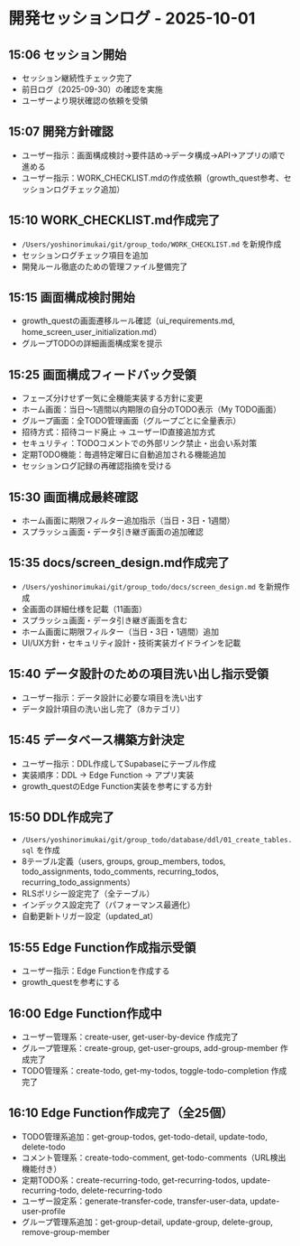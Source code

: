 # 開発セッションログ - 2025-10-01

## 15:06 セッション開始
- セッション継続性チェック完了
- 前日ログ（2025-09-30）の確認を実施
- ユーザーより現状確認の依頼を受領

## 15:07 開発方針確認
- ユーザー指示：画面構成検討→要件詰め→データ構成→API→アプリの順で進める
- ユーザー指示：WORK_CHECKLIST.mdの作成依頼（growth_quest参考、セッションログチェック追加）

## 15:10 WORK_CHECKLIST.md作成完了
- `/Users/yoshinorimukai/git/group_todo/WORK_CHECKLIST.md` を新規作成
- セッションログチェック項目を追加
- 開発ルール徹底のための管理ファイル整備完了

## 15:15 画面構成検討開始
- growth_questの画面遷移ルール確認（ui_requirements.md, home_screen_user_initialization.md）
- グループTODOの詳細画面構成案を提示

## 15:25 画面構成フィードバック受領
- フェーズ分けせず一気に全機能実装する方針に変更
- ホーム画面：当日〜1週間以内期限の自分のTODO表示（My TODO画面）
- グループ画面：全TODO管理画面（グループごとに全量表示）
- 招待方式：招待コード廃止 → ユーザーID直接追加方式
- セキュリティ：TODOコメントでの外部リンク禁止・出会い系対策
- 定期TODO機能：毎週特定曜日に自動追加される機能追加
- セッションログ記録の再確認指摘を受ける

## 15:30 画面構成最終確認
- ホーム画面に期限フィルター追加指示（当日・3日・1週間）
- スプラッシュ画面・データ引き継ぎ画面の追加確認

## 15:35 docs/screen_design.md作成完了
- `/Users/yoshinorimukai/git/group_todo/docs/screen_design.md` を新規作成
- 全画面の詳細仕様を記載（11画面）
- スプラッシュ画面・データ引き継ぎ画面を含む
- ホーム画面に期限フィルター（当日・3日・1週間）追加
- UI/UX方針・セキュリティ設計・技術実装ガイドラインを記載

## 15:40 データ設計のための項目洗い出し指示受領
- ユーザー指示：データ設計に必要な項目を洗い出す
- データ設計項目の洗い出し完了（8カテゴリ）

## 15:45 データベース構築方針決定
- ユーザー指示：DDL作成してSupabaseにテーブル作成
- 実装順序：DDL → Edge Function → アプリ実装
- growth_questのEdge Function実装を参考にする方針

## 15:50 DDL作成完了
- `/Users/yoshinorimukai/git/group_todo/database/ddl/01_create_tables.sql` を作成
- 8テーブル定義（users, groups, group_members, todos, todo_assignments, todo_comments, recurring_todos, recurring_todo_assignments）
- RLSポリシー設定完了（全テーブル）
- インデックス設定完了（パフォーマンス最適化）
- 自動更新トリガー設定（updated_at）

## 15:55 Edge Function作成指示受領
- ユーザー指示：Edge Functionを作成する
- growth_questを参考にする

## 16:00 Edge Function作成中
- ユーザー管理系：create-user, get-user-by-device 作成完了
- グループ管理系：create-group, get-user-groups, add-group-member 作成完了
- TODO管理系：create-todo, get-my-todos, toggle-todo-completion 作成完了

## 16:10 Edge Function作成完了（全25個）
- TODO管理系追加：get-group-todos, get-todo-detail, update-todo, delete-todo
- コメント管理系：create-todo-comment, get-todo-comments（URL検出機能付き）
- 定期TODO系：create-recurring-todo, get-recurring-todos, update-recurring-todo, delete-recurring-todo
- ユーザー設定系：generate-transfer-code, transfer-user-data, update-user-profile
- グループ管理系追加：get-group-detail, update-group, delete-group, remove-group-member
